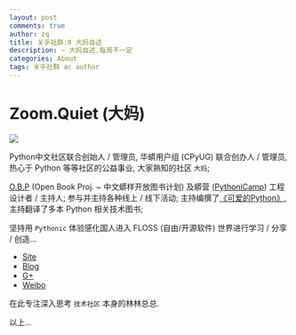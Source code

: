 ```yaml
---
layout: post
comments: true
author: zq
title: 关乎社群:0 大妈自述
description: ~ 大妈自述,每周不一定
categories: About
tags: 关乎社群 ac author
---
```


# Zoom.Quiet (大妈)

![](https://avatars3.githubusercontent.com/u/22494?s=300&v=4)

Python中文社区联合创始人 / 管理员, 华蟒用户组 (CPyUG) 联合创办人 / 管理员, 热心于 Python 等等社区的公益事业, 大家熟知的社区 `大妈`;

<!--more-->

[O.B.P](http://code.google.com/p/openbookproject/) (Open Book Proj. ~ 中文蟒样开放图书计划) 及蟒营 ([PythoniCamp](http://code.google.com/p/kcpycamp/wiki/PythoniCamp)) 工程设计者 / 主持人; 参与并主持各种线上 / 线下活动; 
主持编撰了[《可爱的Python》](http://book.douban.com/subject/3884108/), 主持翻译了多本 Python 相关技术图书; 

坚持用 `Pythonic` 体验感化国人进入 FLOSS (自由/开源软件) 世界进行学习 / 分享 / 创造...

- [Site](http://zoomquiet.io/)
- [Blog](http://blog.zoomquiet.io/)
- [G+](https://plus.google.com/+ZoomQuiet/)
- [Weibo](https://weibo.com/zoomquiet)

在此专注深入思考 `技术社区` 本身的林林总总.

以上...

